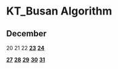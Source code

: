 # KT_Busan Algorithm

## December

20 21 22 **[23](12/23)** **[24](12/24)**

**[27](12/27)** **[28](12/28)** **[29](12/29)** **[30](12/30)** **[31](12/31)**
